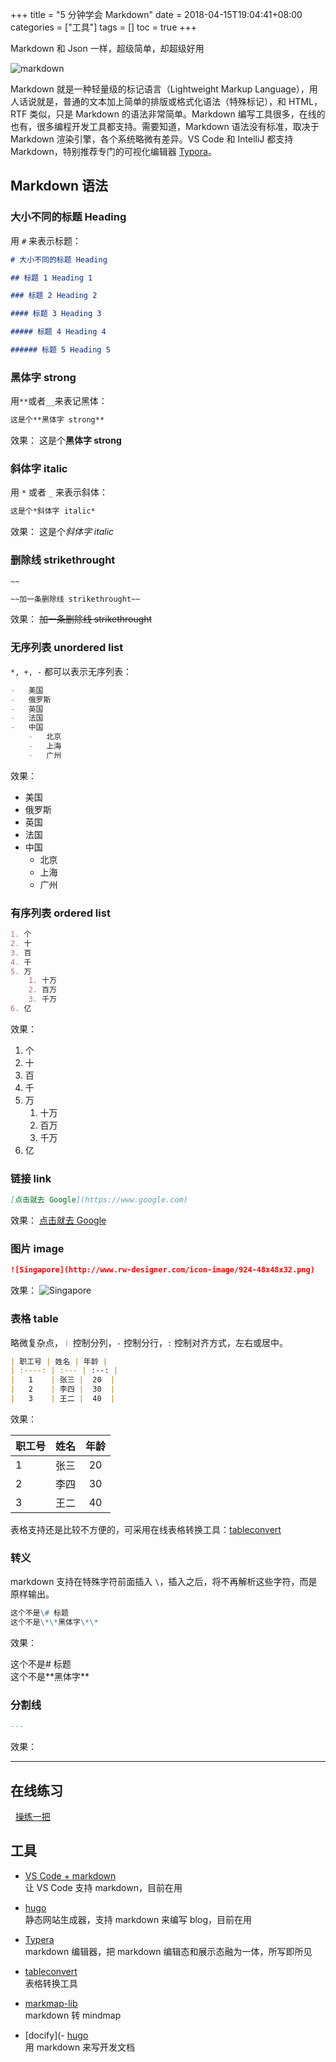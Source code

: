 +++
title = "5 分钟学会 Markdown"
date = 2018-04-15T19:04:41+08:00
categories = ["工具"]
tags = []
toc = true
+++

Markdown 和 Json 一样，超级简单，却超级好用

<!--more-->

![markdown](/images/vscode/markdown.png)

Markdown 就是一种轻量级的标记语言（Lightweight Markup Language），用人话说就是，普通的文本加上简单的排版或格式化语法（特殊标记），和 HTML，RTF 类似，只是 Markdown 的语法非常简单。Markdown 编写工具很多，在线的也有，很多编程开发工具都支持。需要知道，Markdown 语法没有标准，取决于 Markdown 渲染引擎，各个系统略微有差异。VS Code 和 IntelliJ 都支持 Markdown，特别推荐专门的可视化编辑器 [Typora](https://typora.io/)。

## Markdown 语法

### 大小不同的标题 Heading

用 `#` 来表示标题：

```markdown
# 大小不同的标题 Heading

## 标题 1 Heading 1

### 标题 2 Heading 2

#### 标题 3 Heading 3

##### 标题 4 Heading 4

###### 标题 5 Heading 5
```

### 黑体字 strong

用`**`或者`__`来表记黑体：

```markdown
这是个**黑体字 strong**
```

效果：
这是个**黑体字 strong**

### 斜体字 italic

用 `*` 或者 `_` 来表示斜体：

```markdown
这是个*斜体字 italic*
```

效果：
这是个*斜体字 italic*

### 删除线 strikethrought

`~~`

```markdown
~~加一条删除线 strikethrought~~
```

效果：
~~加一条删除线 strikethrought~~

### 无序列表 unordered list

`*, +, -` 都可以表示无序列表：

```markdown
-   美国
-   俄罗斯
-   英国
-   法国
-   中国
    -   北京
    -   上海
    -   广州
```

效果：

-   美国
-   俄罗斯
-   英国
-   法国
-   中国
    -   北京
    -   上海
    -   广州

### 有序列表 ordered list

```markdown
1. 个
2. 十
3. 百
4. 千
5. 万
    1. 十万
    2. 百万
    3. 千万
6. 亿
```

效果：

1. 个
2. 十
3. 百
4. 千
5. 万
    1. 十万
    2. 百万
    3. 千万
6. 亿

### 链接 link

```markdown
[点击就去 Google](https://www.google.com)
```

效果：
[点击就去 Google](https://www.google.com)

### 图片 image

```markdown
![Singapore](http://www.rw-designer.com/icon-image/924-48x48x32.png)
```

效果：
![Singapore](http://www.rw-designer.com/icon-image/924-48x48x32.png)

### 表格 table

略微复杂点，`｜` 控制分列，`-` 控制分行，`:` 控制对齐方式，左右或居中。

```markdown
| 职工号 | 姓名 | 年龄 |
| :----: | :--- | :--: |
|   1    | 张三 |  20  |
|   2    | 李四 |  30  |
|   3    | 王二 |  40  |
```

效果：

| 职工号 | 姓名 | 年龄 |
| :----- | :--- | :--: |
| 1      | 张三 |  20  |
| 2      | 李四 |  30  |
| 3      | 王二 |  40  |

表格支持还是比较不方便的，可采用在线表格转换工具：[tableconvert](https://tableconvert.com/)

### 转义

markdown 支持在特殊字符前面插入 `\`，插入之后，将不再解析这些字符，而是原样输出。

```markdown
这个不是\# 标题
这个不是\*\*黑体字\*\*
```

效果：

这个不是\# 标题  
这个不是\*\*黑体字\*\*

### 分割线

```markdown
---
```

效果：

---

## 在线练习

<i class="fas fa-external-link-alt"></i>&nbsp;&nbsp;[操练一把](https://www.markdowntutorial.com/)

## 工具

-   [VS Code + markdown](https://marketplace.visualstudio.com/search?term=markdown&target=VSCode&category=All%20categories&sortBy=Relevance)  
     让 VS Code 支持 markdown，目前在用

-   [hugo](https://gohugo.io/)  
    静态网站生成器，支持 markdown 来编写 blog，目前在用

-   [Typera ](https://typora.io/)  
    markdown 编辑器，把 markdown 编辑态和展示态融为一体，所写即所见

-   [tableconvert](https://tableconvert.com/)  
    表格转换工具

-   [markmap-lib](https://markmap.js.org/repl/)  
    markdown 转 mindmap

-   [docify](- [hugo](https://gohugo.io/)  
    用 markdown 来写开发文档
